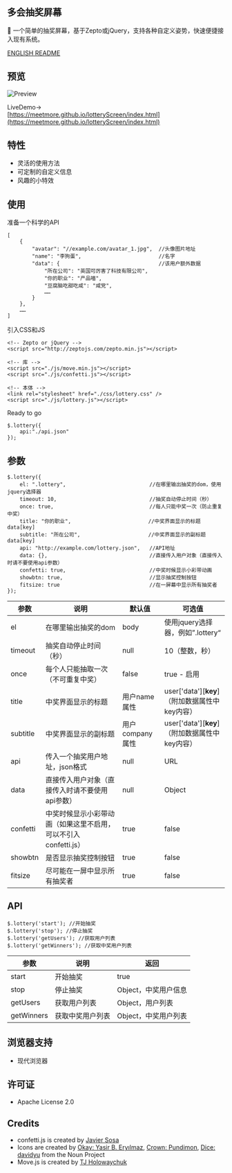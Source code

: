 ## 多会抽奖屏幕

🎲 一个简单的抽奖屏幕，基于Zepto或jQuery，支持各种自定义姿势，快速便捷接入现有系统。

[ENGLISH README](https://github.com/meetmore/lotteryScreen/blob/master/README.EN.md)  

## 预览
![Preview](https://i.loli.net/2017/10/08/59d90309c7de9.gif) 

LiveDemo->  
 [https://meetmore.github.io/lotteryScreen/index.html](https://meetmore.github.io/lotteryScreen/index.html)
   
## 特性
 - 灵活的使用方法
 - 可定制的自定义信息
 - 风趣的小特效
   
## 使用

 准备一个科学的API
 
    [
        {
            "avatar": "//example.com/avatar_1.jpg",  //头像图片地址
            "name": "李狗蛋",                         //名字
            "data": {                                //该用户额外数据
                "所在公司": "英国可厉害了科技有限公司",
                "你的职业": "产品喵",
                "豆腐脑吃甜吃咸": "咸党",
                ……
            }
        },
        ……
    ]

 引入CSS和JS

    <!-- Zepto or jQuery -->
    <script src="http://zeptojs.com/zepto.min.js"></script>

    <!-- 库 -->
    <script src="./js/move.min.js"></script>
    <script src="./js/confetti.js"></script>

    <!-- 本体 -->
    <link rel="stylesheet" href="./css/lottery.css" />
    <script src="./js/lottery.js"></script>

Ready to go

    $.lottery({ 
        api:"./api.json" 
    });
  
## 参数
  
    $.lottery({ 
        el: ".lottery",                           //在哪里输出抽奖的dom，使用jquery选择器
        timeout: 10,                              //抽奖自动停止时间（秒）
        once: true,                               //每人只能中奖一次（防止重复中奖）
        title: "你的职业",                         //中奖界面显示的标题 data[key]
        subtitle: "所在公司",                      //中奖界面显示的副标题 data[key]
        api: "http://example.com/lottery.json",   //API地址
        data: {},                                 //直接传入用户对象（直接传入时请不要使用api参数）
        confetti: true,                           //中奖时候显示小彩带动画
        showbtn: true,                            //显示抽奖控制按钮
        fitsize: true                             //在一屏幕中显示所有抽奖者
    });
  
 参数 | 说明 | 默认值 | 可选值
----|------|----|----
el | 在哪里输出抽奖的dom  | body | 使用jquery选择器，例如”.lottery“
timeout | 抽奖自动停止时间（秒）  | null | 10（整数，秒）
once | 每个人只能抽取一次（不可重复中奖）  | false | true - 启用
title | 中奖界面显示的标题  | 用户name属性 | user['data'][**key**]（附加数据属性中key内容）
subtitle | 中奖界面显示的副标题  | 用户company属性 | user['data'][**key**]（附加数据属性中key内容）
api | 传入一个抽奖用户地址，json格式  | null | URL
data | 直接传入用户对象（直接传入时请不要使用api参数）  | null | Object
confetti | 中奖时候显示小彩带动画（如果这里不启用，可以不引入confetti.js）  | true | false
showbtn | 是否显示抽奖控制按钮  | true | false
fitsize | 尽可能在一屏中显示所有抽奖者  | true | false
  
## API

    $.lottery('start'); //开始抽奖
    $.lottery('stop'); //停止抽奖
    $.lottery('getUsers'); //获取用户列表
    $.lottery('getWinners'); //获取中奖用户列表

 参数 | 说明 | 返回
----|------|----
start | 开始抽奖 | true
stop | 停止抽奖 | Object，中奖用户信息
getUsers | 获取用户列表 | Object，用户列表
getWinners | 获取中奖用户列表 | Object，中奖用户列表

## 浏览器支持

- 现代浏览器
   
## 许可证

- Apache License 2.0

## Credits

- confetti.js is created by [Javier Sosa](http://jsfiddle.net/Javalsu/vxP5q/743/)
- Icons are created by [Okay: Yasir B. Eryılmaz](https://thenounproject.com/term/okay/114615/), [Crown: Pundimon](https://thenounproject.com/term/crown/1028402), [Dice: davidyu](https://thenounproject.com/term/dice-point-4/1250653/) from the Noun Project
- Move.js is created by [TJ Holowaychuk](https://visionmedia.github.io/move.js/)